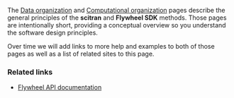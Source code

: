The [Data organization](Data-organization) and [Computational organization](Computational-organization) pages describe the general principles of the **scitran** and **Flywheel SDK** methods. Those pages are intentionally short, providing a conceptual overview so you understand the software design principles.

Over time we will add links to more help and examples to both of those pages as well as a list of related sites to this page.

### Related links

* [Flywheel API documentation](https://flywheel-io.github.io/core/branches/master/matlab/flywheel.api.html)

